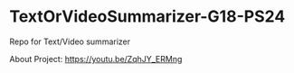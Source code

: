 # TextOrVideoSummarizer-G18-PS24
Repo for Text/Video summarizer

About Project:
https://youtu.be/ZqhJY_ERMng
